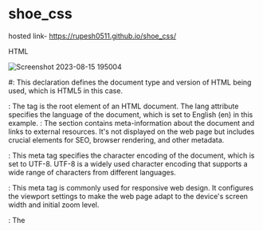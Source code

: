 # shoe_css
hosted link-  https://rupesh0511.github.io/shoe_css/

HTML


![Screenshot 2023-08-15 195004](https://github.com/rupesh0511/shoe_css/assets/69234169/9444b437-6d0e-4b61-ba1f-ea11f05fa3e9)

#<!DOCTYPE html>: This declaration defines the document type and version of HTML being used, which is HTML5 in this case.

<html lang="en">: The <html> tag is the root element of an HTML document. The lang attribute specifies the language of the document, which is set to English (en) in this example.

<head>: The <head> section contains meta-information about the document and links to external resources. It's not displayed on the web page but includes crucial elements for SEO, browser rendering, and other metadata.

<meta charset="UTF-8">: This meta tag specifies the character encoding of the document, which is set to UTF-8. UTF-8 is a widely used character encoding that supports a wide range of characters from different languages.

<meta name="viewport" content="width=device-width, initial-scale=1.0">: This meta tag is commonly used for responsive web design. It configures the viewport settings to make the web page adapt to the device's screen width and initial zoom level.

<title>Document</title>: The <title> tag sets the title of the web page, which is displayed in the browser's title bar or tab.

<link rel="stylesheet" href="./styles.css"/>: This <link> tag is used to link an external stylesheet named "styles.css" to the HTML document. It's used for applying styles to the web page.

<body>: The <body> tag contains the visible content of the web page that is displayed to users.

<div class="container">: This <div> tag creates a container for the main content of the page.

<div class="backcontainer"></div>: This <div> tag with the class "backcontainer" appears to be an empty container, possibly for some background styling.

<div class="subcontainer">: This <div> tag with the class "subcontainer" is used to create a sub-container within the main container.

<div class="text">: This <div> tag with the class "text" is likely used for containing text content.

<h1>Shoe-1</h1>: The <h1> tag represents a top-level heading. In this case, it displays the text "Shoe-1" as the main heading of the content.

<p class="content">...</p>: These <p> tags with the class "content" are used for paragraphs of text content. They contain Lorem Ipsum placeholder text.

<div class="image">: This <div> tag with the class "image" is used for containing an image.

<img src="..." class="picture"/>: The <img> tag is used to display an image. It uses the "src" attribute to specify the image file's URL and has a class "picture" for possible styling.

CSS


![Screenshot 2023-08-15 195015](https://github.com/rupesh0511/shoe_css/assets/69234169/c14d2b1e-6c20-4194-b1b6-3f7b91e7569f)
![Screenshot 2023-08-15 195036](https://github.com/rupesh0511/shoe_css/assets/69234169/900e3046-34e5-452a-9db7-b5bebbe9f0ad)
